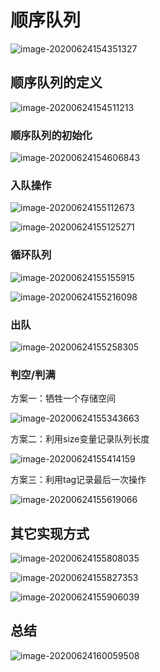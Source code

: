# 顺序队列

![image-20200624154351327](https://cdn.jsdelivr.net/gh/KimYangOfCat/MyPicStorage/2021-CSPostgraduate-408/20200810010502.jpg)

## 顺序队列的定义

![image-20200624154511213](https://cdn.jsdelivr.net/gh/KimYangOfCat/MyPicStorage/2021-CSPostgraduate-408/20200810010511.jpg)

### 顺序队列的初始化

![image-20200624154606843](https://cdn.jsdelivr.net/gh/KimYangOfCat/MyPicStorage/2021-CSPostgraduate-408/20200810010516.jpg)

### 入队操作

![image-20200624155112673](https://cdn.jsdelivr.net/gh/KimYangOfCat/MyPicStorage/2021-CSPostgraduate-408/20200810010521.jpg)

![image-20200624155125271](https://cdn.jsdelivr.net/gh/KimYangOfCat/MyPicStorage/2021-CSPostgraduate-408/20200810010527.jpg)

### 循环队列

![image-20200624155155915](https://cdn.jsdelivr.net/gh/KimYangOfCat/MyPicStorage/2021-CSPostgraduate-408/20200810010537.jpg)

![image-20200624155216098](https://cdn.jsdelivr.net/gh/KimYangOfCat/MyPicStorage/2021-CSPostgraduate-408/20200810010542.jpg)

### 出队

![image-20200624155258305](https://cdn.jsdelivr.net/gh/KimYangOfCat/MyPicStorage/2021-CSPostgraduate-408/20200810010547.jpg)

### 判空/判满

方案一：牺牲一个存储空间

![image-20200624155343663](https://cdn.jsdelivr.net/gh/KimYangOfCat/MyPicStorage/2021-CSPostgraduate-408/20200810010552.jpg)

方案二：利用size变量记录队列长度

![image-20200624155414159](https://cdn.jsdelivr.net/gh/KimYangOfCat/MyPicStorage/2021-CSPostgraduate-408/20200810010559.jpg)

方案三：利用tag记录最后一次操作

![image-20200624155619066](https://cdn.jsdelivr.net/gh/KimYangOfCat/MyPicStorage/2021-CSPostgraduate-408/20200810010605.jpg)

## 其它实现方式

![image-20200624155808035](https://cdn.jsdelivr.net/gh/KimYangOfCat/MyPicStorage/2021-CSPostgraduate-408/20200810010616.jpg)

![image-20200624155827353](https://cdn.jsdelivr.net/gh/KimYangOfCat/MyPicStorage/2021-CSPostgraduate-408/20200810010620.jpg)

![image-20200624155906039](https://cdn.jsdelivr.net/gh/KimYangOfCat/MyPicStorage/2021-CSPostgraduate-408/20200810010625.jpg)

## 总结

![image-20200624160059508](https://cdn.jsdelivr.net/gh/KimYangOfCat/MyPicStorage/2021-CSPostgraduate-408/20200810010648.jpg)
